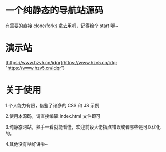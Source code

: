 # 一个纯静态的导航站源码

有需要的直接 clone/forks 拿去用吧，记得给个 start 喔~

# 演示站

[https://www.hzv5.cn/idqr](https://www.hzv5.cn/idqr "https://www.hzv5.cn/idqr")

# 关于使用  

1.个人能力有限，借鉴了诸多的 CSS 和 JS 示例

2.使用本源码，请直接编辑 index.html 文件即可

3.纯静态网站，熟手一看就能看懂，欢迎前段大佬指点错误或者哪些是可以优化的。

4.其他没有啥好讲啦~


